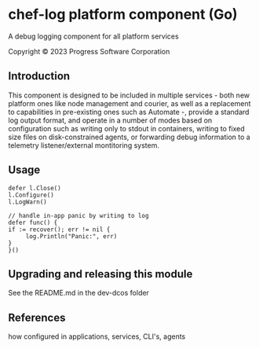 # chef-log platform component (Go)
A debug logging component for all platform services

Copyright © 2023 Progress Software Corporation

## Introduction
This component is designed to be included in multiple services - both new platform ones like node management and courier, as well as a replacement to capabilities in pre-existing ones such as Automate -, provide a standard log output format, and operate in a number of modes based on configuration such as writing only to stdout in containers, writing to fixed size files on disk-constrained agents, or forwarding debug information to a telemetry listener/external montitoring system.

## Usage
```
defer l.Close()
l.Configure()
l.LogWarn()

// handle in-app panic by writing to log
defer func() {
if := recover(); err != nil {
     log.Println("Panic:", err)
}
}()

```

## Upgrading and releasing this module
See the README.md in the dev-dcos folder

## References
how configured in applications, services, CLI's, agents